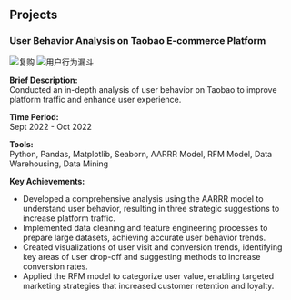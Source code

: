 ## Projects

### User Behavior Analysis on Taobao E-commerce Platform
![复购](https://github.com/user-attachments/assets/b9aaf7f2-fc15-4b0d-b3ac-77c2f3567b9d)
![用户行为漏斗](https://github.com/user-attachments/assets/bb95d9ce-4d15-4589-902b-01f6068bfce9)

**Brief Description:**  
Conducted an in-depth analysis of user behavior on Taobao to improve platform traffic and enhance user experience.

**Time Period:**  
Sept 2022 - Oct 2022

**Tools:**  
Python, Pandas, Matplotlib, Seaborn, AARRR Model, RFM Model, Data Warehousing, Data Mining

**Key Achievements:**
- Developed a comprehensive analysis using the AARRR model to understand user behavior, resulting in three strategic suggestions to increase platform traffic.
- Implemented data cleaning and feature engineering processes to prepare large datasets, achieving accurate user behavior trends.
- Created visualizations of user visit and conversion trends, identifying key areas of user drop-off and suggesting methods to increase conversion rates.
- Applied the RFM model to categorize user value, enabling targeted marketing strategies that increased customer retention and loyalty.
